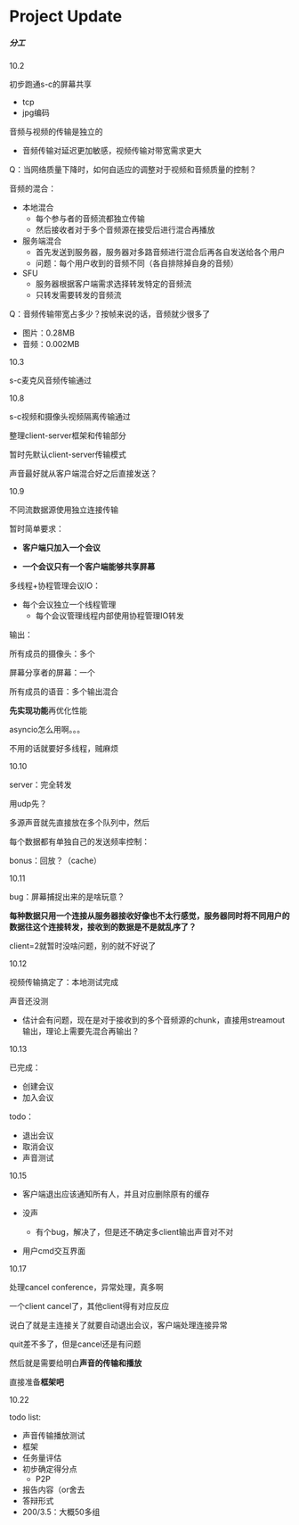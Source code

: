 # Project Update

##### 分工

10.2

初步跑通s-c的屏幕共享

- tcp
- jpg编码

音频与视频的传输是独立的

- 音频传输对延迟更加敏感，视频传输对带宽需求更大

Q：当网络质量下降时，如何自适应的调整对于视频和音频质量的控制？

音频的混合：

- 本地混合
  - 每个参与者的音频流都独立传输
  - 然后接收者对于多个音频源在接受后进行混合再播放
- 服务端混合
  - 首先发送到服务器，服务器对多路音频进行混合后再各自发送给各个用户
  - 问题：每个用户收到的音频不同（各自排除掉自身的音频）
- SFU
  - 服务器根据客户端需求选择转发特定的音频流
  - 只转发需要转发的音频流

Q：音频传输带宽占多少？按帧来说的话，音频就少很多了

- 图片：0.28MB
- 音频：0.002MB

10.3

s-c麦克风音频传输通过

10.8

s-c视频和摄像头视频隔离传输通过

整理client-server框架和传输部分

暂时先默认client-server传输模式

声音最好就从客户端混合好之后直接发送？

10.9

不同流数据源使用独立连接传输

暂时简单要求：

- **客户端只加入一个会议**

- **一个会议只有一个客户端能够共享屏幕**

多线程+协程管理会议IO：

- 每个会议独立一个线程管理
  - 每个会议管理线程内部使用协程管理IO转发

输出：

所有成员的摄像头：多个

屏幕分享者的屏幕：一个

所有成员的语音：多个输出混合

**先实现功能**再优化性能



asyncio怎么用啊。。。

不用的话就要好多线程，贼麻烦

10.10

server：完全转发

用udp先？

多源声音就先直接放在多个队列中，然后

每个数据都有单独自己的发送频率控制：

bonus：回放？（cache）

10.11

bug：屏幕捕捉出来的是啥玩意？

**每种数据只用一个连接从服务器接收好像也不太行感觉，服务器同时将不同用户的数据往这个连接转发，接收到的数据是不是就乱序了？**

client=2就暂时没啥问题，别的就不好说了

10.12

视频传输搞定了：本地测试完成

声音还没测

- 估计会有问题，现在是对于接收到的多个音频源的chunk，直接用streamout输出，理论上需要先混合再输出？

10.13

已完成：

- 创建会议
- 加入会议

todo：

- 退出会议
- 取消会议
- 声音测试

10.15

- 客户端退出应该通知所有人，并且对应删除原有的缓存
- 没声
  - 有个bug，解决了，但是还不确定多client输出声音对不对

- 用户cmd交互界面

10.17

处理cancel conference，异常处理，真多啊

一个client cancel了，其他client得有对应反应

说白了就是主连接关了就要自动退出会议，客户端处理连接异常

quit差不多了，但是cancel还是有问题

然后就是需要给明白**声音的传输和播放**

直接准备**框架吧**

10.22

todo list:

- 声音传输播放测试
- 框架
- 任务量评估
- 初步确定得分点
  - P2P
- 报告内容（or舍去
- 答辩形式
- 200/3.5：大概50多组
